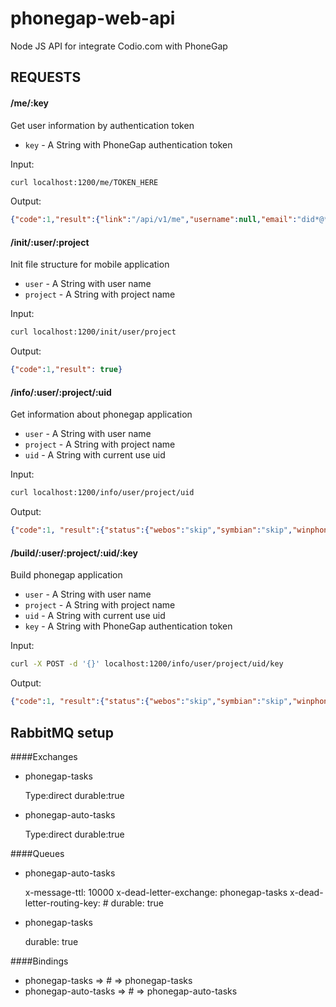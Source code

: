 phonegap-web-api
================

Node JS API for integrate Codio.com with PhoneGap

## REQUESTS

#### /me/:key

Get user information by authentication token

- `key` - A String with PhoneGap authentication token

Input:

```bash
curl localhost:1200/me/TOKEN_HERE
```

Output:

```json
{"code":1,"result":{"link":"/api/v1/me","username":null,"email":"did*@*.ru","keys":{"link":"api/v1/keys","ios":{"link":"/api/v1/keys/ios","all":[{"link":"/api/v1/keys/ios/173653","title":"Dmitrii","default":true,"id":173653}]},"android":{"link":"/api/v1/keys/android","all":[{"link":"/api/v1/keys/android/54309","title":"test","default":false,"id":54309},{"link":"/api/v1/keys/android/55493","title":"123qweASD","default":false,"id":55493}]},"blackberry":{"link":"/api/v1/keys/blackberry","all":[]}},"id":481645,"apps":{"link":"/api/v1/apps","all":[{"link":"/api/v1/apps/903742","title":"Application name","id":903742,"role":"owner"}]}}}
```

#### /init/:user/:project

Init file structure for mobile application

- `user` - A String with user name
- `project` - A String with project name

Input:

```bash
curl localhost:1200/init/user/project
```

Output:

```json
{"code":1,"result": true}
```

#### /info/:user/:project/:uid

Get information about phonegap application

- `user` - A String with user name
- `project` - A String with project name
- `uid` - A String with current use uid

Input:

```bash
curl localhost:1200/info/user/project/uid
```

Output:

```json
{"code":1, "result":{"status":{"webos":"skip","symbian":"skip","winphone":"complete","ios":"complete","android":"error","blackberry":"skip"},"hydrates":false,"build_count":2,"description":"Application description","link":"/api/v1/apps/903742","icon":{"link":"/api/v1/apps/903742/icon","filename":"icon-114x114.png"},"title":"Application name","repo":null,"debug":true,"package":"com.username.projectname","keys":{"ios":{"link":"/api/v1/keys/ios/173653","title":"Dmitrii","default":true,"id":173653},"android":{"link":"/api/v1/keys/android/54309","title":"test","default":false,"id":54309},"blackberry":null},"private":false,"error":{"android":"Keystore was tampered with, or password was incorrect"},"collaborators":{"link":"/api/v1/apps/903742/collaborators","pending":[],"active":[{"link":"/api/v1/apps/903742/collaborators/877160","person":"didrive@mail.ru","id":877160,"role":"admin"}]},"version":"0.0.1","id":903742,"download":{"winphone":"/api/v1/apps/903742/winphone","ios":"/api/v1/apps/903742/ios"},"phonegap_version":"3.3.0","role":"admin"}}
```

#### /build/:user/:project/:uid/:key

Build phonegap application

- `user` - A String with user name
- `project` - A String with project name
- `uid` - A String with current use uid
- `key` - A String with PhoneGap authentication token

Input:

```bash
curl -X POST -d '{}' localhost:1200/info/user/project/uid/key
```

Output:

```json
{"code":1, "result":{"status":{"webos":"skip","symbian":"skip","winphone":"complete","ios":"complete","android":"error","blackberry":"skip"},"hydrates":false,"build_count":2,"description":"Application description","link":"/api/v1/apps/903742","icon":{"link":"/api/v1/apps/903742/icon","filename":"icon-114x114.png"},"title":"Application name","repo":null,"debug":true,"package":"com.username.projectname","keys":{"ios":{"link":"/api/v1/keys/ios/173653","title":"Dmitrii","default":true,"id":173653},"android":{"link":"/api/v1/keys/android/54309","title":"test","default":false,"id":54309},"blackberry":null},"private":false,"error":{"android":"Keystore was tampered with, or password was incorrect"},"collaborators":{"link":"/api/v1/apps/903742/collaborators","pending":[],"active":[{"link":"/api/v1/apps/903742/collaborators/877160","person":"didrive@mail.ru","id":877160,"role":"admin"}]},"version":"0.0.1","id":903742,"download":{"winphone":"/api/v1/apps/903742/winphone","ios":"/api/v1/apps/903742/ios"},"phonegap_version":"3.3.0","role":"admin"}}
```

## RabbitMQ setup

####Exchanges

* phonegap-tasks

    Type:direct
    durable:true

* phonegap-auto-tasks

    Type:direct
    durable:true

####Queues

* phonegap-auto-tasks

    x-message-ttl:	10000
    x-dead-letter-exchange:	phonegap-tasks
    x-dead-letter-routing-key:	#
    durable:	true

* phonegap-tasks

    durable:	true


####Bindings

* phonegap-tasks => # => phonegap-tasks
* phonegap-auto-tasks => # => phonegap-auto-tasks